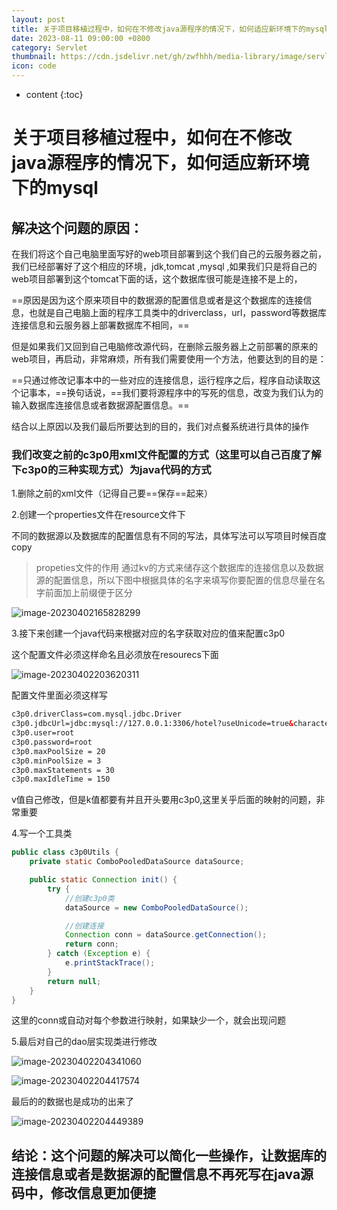 ```yaml
---
layout: post
title: 关于项目移植过程中，如何在不修改java源程序的情况下，如何适应新环境下的mysql
date: 2023-08-11 09:00:00 +0800
category: Servlet
thumbnail: https://cdn.jsdelivr.net/gh/zwfhhh/media-library/image/servlet.jpg
icon: code
---
```



* content
{:toc}
# 关于项目移植过程中，如何在不修改java源程序的情况下，如何适应新环境下的mysql

## 解决这个问题的原因：

在我们将这个自己电脑里面写好的web项目部署到这个我们自己的云服务器之前，我们已经部署好了这个相应的环境，jdk,tomcat ,mysql ,如果我们只是将自己的web项目部署到这个tomcat下面的话，这个数据库很可能是连接不是上的，

==原因是因为这个原来项目中的数据源的配置信息或者是这个数据库的连接信息，也就是自己电脑上面的程序工具类中的driverclass，url，password等数据库连接信息和云服务器上部署数据库不相同，==

但是如果我们又回到自己电脑修改源代码，在删除云服务器上之前部署的原来的web项目，再启动，非常麻烦，所有我们需要使用一个方法，他要达到的目的是：

==只通过修改记事本中的一些对应的连接信息，运行程序之后，程序自动读取这个记事本，==换句话说，==我们要将源程序中的写死的信息，改变为我们认为的输入数据库连接信息或者数据源配置信息。==

结合以上原因以及我们最后所要达到的目的，我们对点餐系统进行具体的操作

### 我们改变之前的c3p0用xml文件配置的方式（这里可以自己百度了解下c3p0的三种实现方式）为java代码的方式

1.删除之前的xml文件（记得自己要==保存==起来）

2.创建一个properties文件在resource文件下

不同的数据源以及数据库的配置信息有不同的写法，具体写法可以写项目时候百度copy

> propeties文件的作用 通过kv的方式来储存这个数据库的连接信息以及数据源的配置信息，所以下图中根据具体的名字来填写你要配置的信息尽量在名字前面加上前缀便于区分

![image-20230402165828299](C:\Users\18249\AppData\Roaming\Typora\typora-user-images\image-20230402165828299.png)



3.接下来创建一个java代码来根据对应的名字获取对应的值来配置c3p0

这个配置文件必须这样命名且必须放在resourecs下面

![image-20230402203620311](C:\Users\18249\AppData\Roaming\Typora\typora-user-images\image-20230402203620311.png)

配置文件里面必须这样写

```xml
c3p0.driverClass=com.mysql.jdbc.Driver
c3p0.jdbcUrl=jdbc:mysql://127.0.0.1:3306/hotel?useUnicode=true&characterEncoding=utf8&useSSL=false&useJDBCCompliantTimezoneShift=true&useLegacyDatetimeCode=false&serverTimezone=Asia/Shanghai
c3p0.user=root
c3p0.password=root
c3p0.maxPoolSize = 20
c3p0.minPoolSize = 3
c3p0.maxStatements = 30
c3p0.maxIdleTime = 150
```

v值自己修改，但是k值都要有并且开头要用c3p0,这里关乎后面的映射的问题，非常重要

4.写一个工具类

```java
public class c3p0Utils {
    private static ComboPooledDataSource dataSource;

    public static Connection init() {
        try {
            //创建c3p0类
            dataSource = new ComboPooledDataSource();

            //创建连接
            Connection conn = dataSource.getConnection();
            return conn;
        } catch (Exception e) {
            e.printStackTrace();
        }
        return null;
    }
}
```

这里的conn或自动对每个参数进行映射，如果缺少一个，就会出现问题

5.最后对自己的dao层实现类进行修改

![image-20230402204341060](C:\Users\18249\AppData\Roaming\Typora\typora-user-images\image-20230402204341060.png)

![image-20230402204417574](C:\Users\18249\AppData\Roaming\Typora\typora-user-images\image-20230402204417574.png)

最后的的数据也是成功的出来了

![image-20230402204449389](C:\Users\18249\AppData\Roaming\Typora\typora-user-images\image-20230402204449389.png)

## 结论：这个问题的解决可以简化一些操作，让数据库的连接信息或者是数据源的配置信息不再死写在java源码中，修改信息更加便捷

